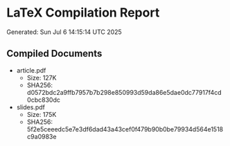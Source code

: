 # LaTeX Compilation Report
Generated: Sun Jul  6 14:15:14 UTC 2025
## Compiled Documents
- article.pdf
  - Size: 127K
  - SHA256: d0572bdc2a9ffb7957b7b298e850993d59da86e5dae0dc77917f4cd0cbc830dc
- slides.pdf
  - Size: 175K
  - SHA256: 5f2e5ceeedc5e7e3df6dad43a43cef0f479b90b0be79934d564e1518c9a0983e
